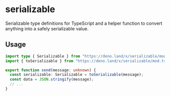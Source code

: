# serializable

Serializable type definitions for TypeScript and a helper function to convert
anything into a safely serializable value.

## Usage

```ts
import type { Serializable } from "https://deno.land/x/serializable/mod.ts";
import { toSerializable } from "https://deno.land/x/serializable/mod.ts";

export function send(message: unknown) {
  const serializable: Serializable = toSerializable(message);
  const data = JSON.stringify(message);
  // ...
}
```
